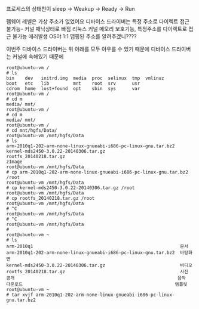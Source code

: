 프로세스의 상태천이
sleep -> Weakup -> Ready -> Run

펨웨어 레벨은 가상 주소가 없었어요
디바이스 드라이버는 특정 주소로 다이렉트 접근 불가능- 커널 패닉상태로 빠짐
리눅스 커널 메모리 보호기능, 특정주소를 다이렉트로 접근 불가능 에러발생
OS야 1:1 맵핑된 주소를 알려주겠니???? 


이번주 디바이스 드라이버는 위 아래를 모두 아우를 수 있기 때문에
디바이스 드라이버는 커널에 속해있기 때문에 
```shell
root@ubuntu-vm /
# ls
bin    dev   initrd.img  media  proc  selinux  tmp  vmlinuz
boot   etc   lib         mnt    root  srv      usr
cdrom  home  lost+found  opt    sbin  sys      var
root@ubuntu-vm /
# cd m
media/ mnt/   
root@ubuntu-vm /
# cd m
media/ mnt/   
root@ubuntu-vm /
# cd mnt/hgfs/Data/
root@ubuntu-vm /mnt/hgfs/Data
# ls
arm-2010q1-202-arm-none-linux-gnueabi-i686-pc-linux-gnu.tar.bz2
kernel-mds2450-3.0.22-20140306.tar.gz
rootfs_20140218.tar.gz
zImage
root@ubuntu-vm /mnt/hgfs/Data
# cp arm-2010q1-202-arm-none-linux-gnueabi-i686-pc-linux-gnu.tar.bz2 /root
root@ubuntu-vm /mnt/hgfs/Data
# cp kernel-mds2450-3.0.22-20140306.tar.gz /root
root@ubuntu-vm /mnt/hgfs/Data
# cp rootfs_20140218.tar.gz /root
root@ubuntu-vm /mnt/hgfs/Data
# ^C
root@ubuntu-vm /mnt/hgfs/Data
# ^C
root@ubuntu-vm /mnt/hgfs/Data
# 
root@ubuntu-vm ~
# ls
arm-2010q1                                                       문서
arm-2010q1-202-arm-none-linux-gnueabi-i686-pc-linux-gnu.tar.bz2  바탕화면
kernel-mds2450-3.0.22-20140306.tar.gz                            비디오
rootfs_20140218.tar.gz                                           사진
공개                                                             음악
다운로드                                                         템플릿
root@ubuntu-vm ~
# tar xvjf arm-2010q1-202-arm-none-linux-gnueabi-i686-pc-linux-gnu.tar.bz2 
```